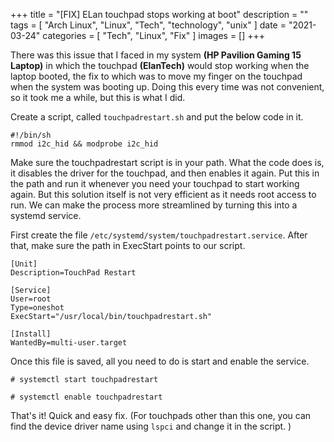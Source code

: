 +++
title = "[FIX] ELan touchpad stops working at boot"
description = ""
tags = [
	"Arch Linux",
	"Linux",
	"Tech",
	"technology",
	"unix"
]
date = "2021-03-24"
categories = [
    "Tech",
    "Linux",
    "Fix"
]
images = []
+++

There was this issue that I faced in my system **(HP Pavilion Gaming 15 Laptop)** in which the touchpad **(ElanTech)** would stop working when the laptop booted, the fix to which was to move my finger on the touchpad when the system was booting up. Doing this every time was not convenient, so it took me a while, but this is what I did.

Create a script, called ```touchpadrestart.sh``` and put the below code in it.

```
#!/bin/sh
rmmod i2c_hid && modprobe i2c_hid
```
Make sure the touchpadrestart script is in your path.
What the code does is, it disables the driver for the touchpad, and then enables it again. Put this in the path and run it whenever you need your touchpad to start working again. But this solution itself is not very efficient as it needs root access to run. We can make the process more streamlined by turning this into a systemd service.

First create the file ```/etc/systemd/system/touchpadrestart.service```. After that, make sure the path in ExecStart points to our script.


```
[Unit]
Description=TouchPad Restart

[Service]
User=root
Type=oneshot
ExecStart="/usr/local/bin/touchpadrestart.sh"

[Install]
WantedBy=multi-user.target

```
Once this file is saved, all you need to do is start and enable the service.

```# systemctl start touchpadrestart```

```# systemctl enable touchpadrestart```


That's it! Quick and easy fix. (For touchpads other than this one, you can find the device driver name using ```lspci``` and change it in the script. )
